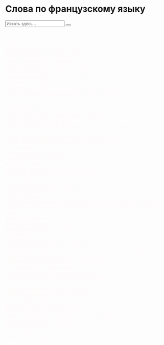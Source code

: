 
<html>
	<head>
		<title>Слова по французскому языку</title>
		<meta charset="utf-8">	
		<link rel="stylesheet" href="main.css"/>
		<link rel="preconnect" href="https://fonts.googleapis.com">
		<link rel="preconnect" href="https://fonts.gstatic.com" crossorigin>
		<link href="https://fonts.googleapis.com/css2?family=Comfortaa&display=swap" rel="stylesheet">
		<link rel="shortcut icon" href="https://i.imgur.com/IgVQt0l.png"/>
		<link rel="stylesheet" href="https://maxcdn.bootstrapcdn.com/font-awesome/4.5.0/css/font-awesome.min.css">
	</head>
	<body>
		<h1 class="title">Слова по французскому языку</h1>
		<form>
			<input type="text" id="text-to-find" value="" placeholder="Искать здесь...">
			<button type="button" onclick="javascript: FindOnPage('text-to-find'); return false;" value="Искать"></button>
		  </form>
	<br>	
	<p class="text">
	<FONT color="#FFFAFA">
	<b>Aller au concert</b> - сходить на концерт<br>
	<b>Surfer sur Internet</b> - сидеть в интернете<br>
	 <b>Aller se balader</b> - пойти на прогулку<br> 
	<b> Acheter de nouveaux vêtements</b> - купить новую одежду<br>
	<b>Faire du shopping</b> - пройтись по магазинам <br>
	<b> Pratiquer un sport</b> - заняться спортом <br>
	<b>Faire une balade dans un parc </b>  - сходить на прогулку в парк <br>
	<b>Organiser une balade avec des copains</b> - организовать прогулку с друзьями <br> 
	<b>Faire ensemble une petite balade de deux (trois) heures </b> - совершить короткую прогулку на два (три) часа вместе <br>
	 <b>Faire du tennis (du volley-ball, du football...)</b> - поиграть в теннис (волейбол, футбол...) <br>
	 <b>Faire une ran donnée à vélo (à cheval, à pied)</b> - совершить прогулку на велосипеде (верхом, пешком) <br> 
	 <b>Utiliser un chat pour faire des rencontres </b>- использовать чат для знакомства с людьми <br>
	 <b> Passer le week-end à la campagne </b> - провести выходные на природе <br>
	  <b>être connecté à Internet </b>- подключиться к Интернету <br>
	  <b>Voir une pièce</b> - посмотреть спектакль <br>
	  <b>Faire du bricolage</b> - заняться рукоделием <br>
	   <b>Créer un blog</b> - создать блог <br> 
	   <b>Aller à la piscine </b>- ходить в бассейн <br>
	<b>Entrer sur un forum </b>- заходить на форум<br>
	<b>Bricoler avec des outils</b> - заниматься рукоделием с помощью инструментов <br>
	<b>Jouer sur Internet</b> - играть в интернете <br>
	<b>S'entraîner deux fois par semaine</b> - тренироваться два раза в неделю <br>
	<b>Aller se promener</b> - гулять <br>
	<b>Aller voir les vitrines des magasins</b> - смотреть на витрины магазинов <br>
	<b>Communiquer avec ses amis via Internet</b> - общаться с друзьями через интернет <br>
	<b>Aller voir un film</b> - посмотреть фильм <br>
	<b>Aller danser </b> - ходить на танцы <br>
	<b>Aller en discothèque</b> - ходить на дискотеку <br>
	<b>Sortir en boîte</b> - ходить в клуб <br>
	<b>Faire partie d'un club sportif </b>- вступать в спортивный клуб <br>
	<b>Jouer aux jeux vidéo </b>- играть в видеоигры <br>
	<b> échanger des e-mails</b> - обмениваться электронными письмами <br>
	<b>Regarder une émission à la télé </b>- смотреть программу по телевизору <br>
	<b>Télécharger de la musique</b> - скачивать музыку <br>
	 <b>Voir une exposition de peinture</b> - смотреть выставку картин <br>
	 <b>Faire des courses </b>- ходить по магазинам <br>
	 <b>Visiter un monument (un château, une église)</b> - посещать памятник (замок, церковь) <br>
	 <b>Diner au restaurant </b>- обедать в ресторане <br>
	 <b>Aller chez des amis </b>- посещать друзей <br>
	 <b> écouter de la musique </b>- слушать музыку <br>
	 <b>Bricoler</b> - заниматься рукоделием <br>
	 <b>Regarder un DVD</b> - смотреть DVD <br>
	 <b>Fêter un anniversaire </b>- отмечать день рождения <br>
	 <b>Envoyer un courriel </b>- отправить электронное письмо <br>
	 <b>Aller au théâtre </b>- ходить в театр <br>
	 <b>Faire du skate</b> - кататься на скейтборде <br>
	 <b> écouter un tube à la radio</b> - слушать хит по радио.
	</FONT>
</p>
 <br>
<script src="main.js"></script>
	</body>
</html>
